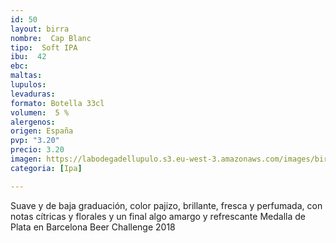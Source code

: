 ```yaml
---
id: 50
layout: birra
nombre:  Cap Blanc
tipo:  Soft IPA
ibu:  42
ebc:
maltas: 
lupulos: 
levaduras: 
formato: Botella 33cl
volumen:  5 %
alergenos: 
origen: España
pvp: "3.20"
precio: 3.20
imagen: https://labodegadellupulo.s3.eu-west-3.amazonaws.com/images/birras/capblanc.jpg
categoria: [Ipa]

---
```

Suave y de baja graduación, color pajizo, brillante, fresca y perfumada, con notas cítricas y florales y un final algo amargo y refrescante
Medalla de Plata en Barcelona Beer Challenge 2018




















